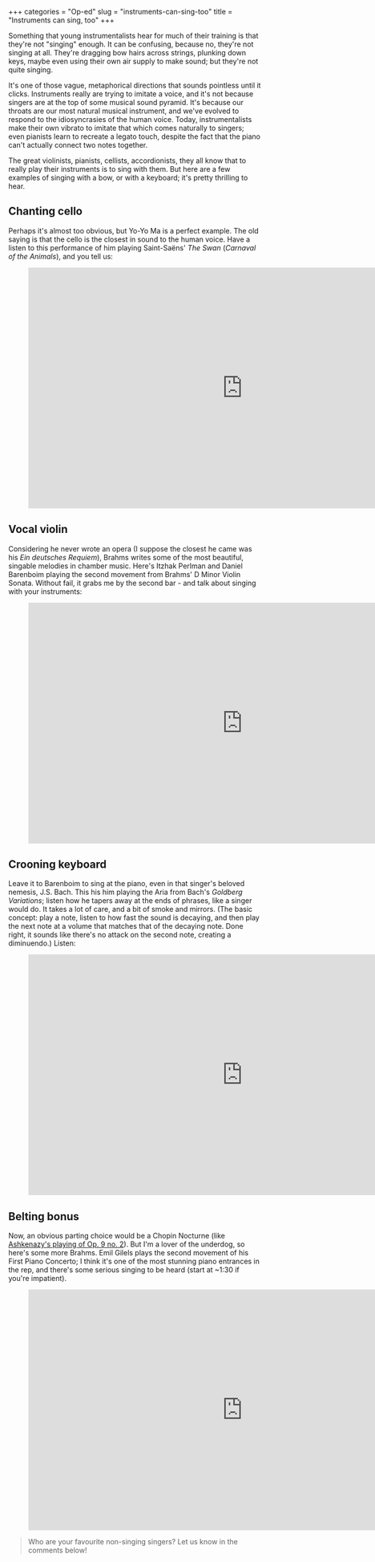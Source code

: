 +++
categories = "Op-ed"
slug = "instruments-can-sing-too"
title = "Instruments can sing, too"
+++

Something that young instrumentalists hear for much of their training is that they're not "singing" enough. It can be confusing, because no, they're not singing at all. They're dragging bow hairs across strings, plunking down keys, maybe even using their own air supply to make sound; but they're not quite singing. 

It's one of those vague, metaphorical directions that sounds pointless until it clicks. Instruments really are trying to imitate a voice, and it's not because singers are at the top of some musical sound pyramid. It's because our throats are our most natural musical instrument, and we've evolved to respond to the idiosyncrasies of the human voice. Today, instrumentalists make their own vibrato to imitate that which comes naturally to singers; even pianists learn to recreate a legato touch, despite the fact that the piano can't actually connect two notes together.

The great violinists, pianists, cellists, accordionists, they all know that to really play their instruments is to sing with them. But here are a few examples of singing with a bow, or with a keyboard; it's pretty thrilling to hear.

## Chanting cello

Perhaps it's almost too obvious, but Yo-Yo Ma is a perfect example. The old saying is that the cello is the closest in sound to the human voice. Have a listen to this performance of him playing Saint-Saëns' *The Swan* (*Carnaval of the Animals*), and you tell us:

<figure data-type="video">
<iframe width="854" height="480" src="https://www.youtube.com/embed/zNbXuFBjncw" frameborder="0" allowfullscreen></iframe>
</figure>

## Vocal violin

Considering he never wrote an opera (I suppose the closest he came was his *Ein deutsches Requiem*), Brahms writes some of the most beautiful, singable melodies in chamber music. Here's Itzhak Perlman and Daniel Barenboim playing the second movement from Brahms' D Minor Violin Sonata. Without fail, it grabs me by the second bar - and talk about singing with your instruments:

<figure data-type="video"><iframe width="854" height="480" src="https://www.youtube.com/embed/-L5nSwAND3Y" frameborder="0" allowfullscreen></iframe>
</figure>

## Crooning keyboard

Leave it to Barenboim to sing at the piano, even in that singer's beloved nemesis, J.S. Bach. This his him playing the Aria from Bach's *Goldberg Variations*; listen how he tapers away at the ends of phrases, like a singer would do. It takes a lot of care, and a bit of smoke and mirrors. (The basic concept: play a note, listen to how fast the sound is decaying, and then play the next note at a volume that matches that of the decaying note. Done right, it sounds like there's no attack on the second note, creating a diminuendo.) Listen:

<figure data-type="video"><iframe width="854" height="480" src="https://www.youtube.com/embed/AcXXkcZ2jWM" frameborder="0" allowfullscreen></iframe>
</figure>

## Belting bonus

Now, an obvious parting choice would be a Chopin Nocturne (like [Ashkenazy's playing of Op. 9 no. 2](https://www.youtube.com/watch?v=AG-OQNXQxYg)). But I'm a lover of the underdog, so here's some more Brahms. Emil Gilels plays the second movement of his First Piano Concerto; I think it's one of the most stunning piano entrances in the rep, and there's some serious singing to be heard (start at ~1:30 if you're impatient).

<figure data-type="video"><iframe width="854" height="480" src="https://www.youtube.com/embed/L5XtH3gq1a4" frameborder="0" allowfullscreen></iframe>
</figure>

>Who are your favourite non-singing singers? Let us know in the comments below!
